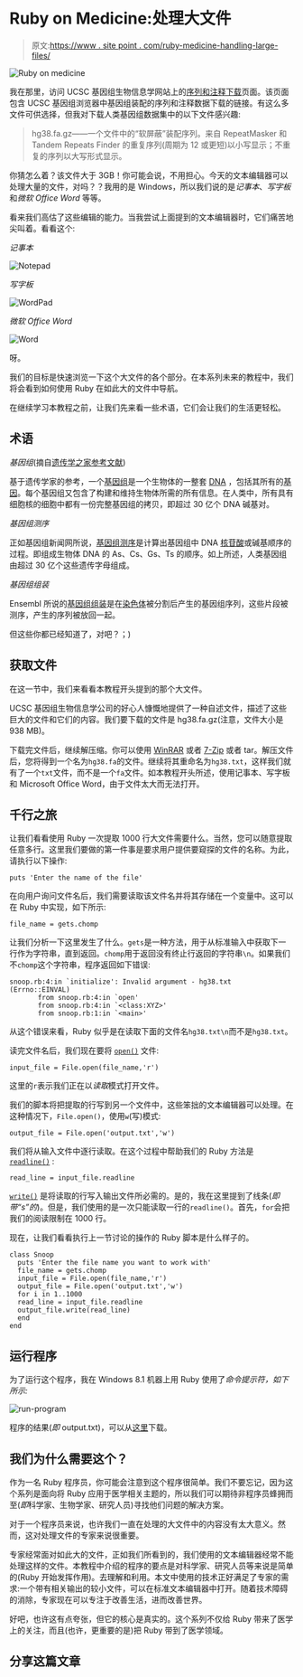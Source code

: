 # Ruby on Medicine:处理大文件

> 原文:[https://www . site point . com/ruby-medicine-handling-large-files/](https://www.sitepoint.com/ruby-medicine-handling-large-files/)

![Ruby on medicine](../Images/0f87c324c1d467defe975de32f86096a.png)

我在那里，访问 UCSC 基因组生物信息学网站上的[序列和注释下载](http://hgdownload.cse.ucsc.edu/downloads.html)页面。该页面包含 UCSC 基因组浏览器中基因组装配的序列和注释数据下载的链接。有这么多文件可供选择，但我对下载人类基因组数据集中的以下文件感兴趣:

> hg38.fa.gz——一个文件中的“软屏蔽”装配序列。来自 RepeatMasker 和 Tandem Repeats Finder 的重复序列(周期为 12 或更短)以小写显示；不重复的序列以大写形式显示。

你猜怎么着？该文件大于 3GB！你可能会说，不用担心。今天的文本编辑器可以处理大量的文件，对吗？？我用的是 Windows，所以我们说的是*记事本*、*写字板*和*微软 Office Word* 等等。

看来我们高估了这些编辑的能力。当我尝试上面提到的文本编辑器时，它们痛苦地尖叫着。看看这个:

*记事本*

![Notepad](../Images/61e19e7e8a944e456b4b63605903d346.png)

*写字板*

![WordPad](../Images/1ad8ca5a72cc45f3a32bc39c4d5e3fa1.png)

*微软 Office Word*

![Word](../Images/31f08c5f844ac04d0184a8549e0ec54c.png)

呀。

我们的目标是快速浏览一下这个大文件的各个部分。在本系列未来的教程中，我们将会看到如何使用 Ruby 在如此大的文件中导航。

在继续学习本教程之前，让我们先来看一些术语，它们会让我们的生活更轻松。

## 术语

*基因组*(摘自[遗传学之家参考文献](http://ghr.nlm.nih.gov/handbook/hgp/genome/))

基于遗传学家的参考，一个[基因组](http://ghr.nlm.nih.gov/handbook/hgp/genome)是一个生物体的一整套 [DNA](http://ghr.nlm.nih.gov/handbook/basics/dna) ，包括其所有的[基因](http://ghr.nlm.nih.gov/handbook/basics/gene)。每个基因组又包含了构建和维持生物体所需的所有信息。在人类中，所有具有细胞核的细胞中都有一份完整基因组的拷贝，即超过 30 亿个 DNA 碱基对。

*基因组测序*

正如基因组新闻网所说，[基因组测序](http://www.genomenewsnetwork.org/resources/whats_a_genome/Chp2_1.shtml)是计算出基因组中 DNA [核苷酸](http://en.wikipedia.org/wiki/Nucleotide)或碱基顺序的过程。即组成生物体 DNA 的 As、Cs、Gs、Ts 的顺序。如上所述，人类基因组由超过 30 亿个这些遗传字母组成。

*基因组组装*

Ensembl 所说的[基因组组装](http://www.ensembl.org/Help/Faq?id=216)是在[染色体](http://ghr.nlm.nih.gov/handbook/basics/chromosome)被分割后产生的基因组序列，这些片段被测序，产生的序列被放回一起。

但这些你都已经知道了，对吧？；)

## 获取文件

在这一节中，我们来看看本教程开头提到的那个大文件。

UCSC 基因组生物信息学公司的好心人慷慨地提供了一种自述文件，描述了这些巨大的文件和它们的内容。我们要下载的文件是 hg38.fa.gz(注意，文件大小是 938 MB)。

下载完文件后，继续解压缩。你可以使用 [WinRAR](http://www.rarlab.com/download.htm) 或者 [7-Zip](http://www.7-zip.org/) 或者 tar。解压文件后，您将得到一个名为`hg38.fa`的文件。继续将其重命名为`hg38.txt`，这样我们就有了一个`txt`文件，而不是一个`fa`文件。如本教程开头所述，使用记事本、写字板和 Microsoft Office Word，由于文件太大而无法打开。

## 千行之旅

让我们看看使用 Ruby 一次提取 1000 行大文件需要什么。当然，您可以随意提取任意多行。这里我们要做的第一件事是要求用户提供要窥探的文件的名称。为此，请执行以下操作:

```
puts 'Enter the name of the file'
```

在向用户询问文件名后，我们需要读取该文件名并将其存储在一个变量中。这可以在 Ruby 中实现，如下所示:

```
file_name = gets.chomp
```

让我们分析一下这里发生了什么。`gets`是一种方法，用于从标准输入中获取下一行作为字符串，直到返回。`chomp`用于返回没有终止行返回的字符串`\n`。如果我们不`chomp`这个字符串，程序返回如下错误:

```
snoop.rb:4:in `initialize': Invalid argument - hg38.txt (Errno::EINVAL)
       from snoop.rb:4:in `open'
       from snoop.rb:4:in `<class:XYZ>' 
       from snoop.rb:1:in `<main>'
```

从这个错误来看，Ruby 似乎是在读取下面的文件名`hg38.txt\n`而不是`hg38.txt`。

读完文件名后，我们现在要将 [`open()`](http://www.ruby-doc.org/core-2.2.0/File.html#method-c-open) 文件:

```
input_file = File.open(file_name,'r')
```

这里的`r`表示我们正在以*读取*模式打开文件。

我们的脚本将把提取的行写到另一个文件中，这些笨拙的文本编辑器可以处理。在这种情况下，`File.open()`，使用`w`(写)模式:

```
output_file = File.open('output.txt','w')
```

我们将从输入文件中逐行读取。在这个过程中帮助我们的 Ruby 方法是 [`readline()`](http://www.ruby-doc.org/core-2.2.0/IO.html#method-i-readline) :

```
read_line = input_file.readline
```

[`write()`](http://ruby-doc.org/core-2.0.0/IO.html#method-c-write) 是将读取的行写入输出文件所必需的。是的，我在这里提到了线条(*即带“s”的*)。但是，我们使用的是一次只能读取一行的`readline()`。首先，`for`会把我们的阅读限制在 1000 行。

现在，让我们看看执行上一节讨论的操作的 Ruby 脚本是什么样子的。

```
class Snoop
  puts 'Enter the file name you want to work with'
  file_name = gets.chomp
  input_file = File.open(file_name,'r')
  output_file = File.open('output.txt','w')
  for i in 1..1000
  read_line = input_file.readline
  output_file.write(read_line)
  end
end
```

## 运行程序

为了运行这个程序，我在 Windows 8.1 机器上用 Ruby 使用了*命令提示符，如下所示:*

![run-program](../Images/e9668318fec858280b3a101eb050f6de.png)

程序的结果(*即* output.txt)，可以从[这里](https://www.dropbox.com/s/iq89giuuxghwfla/output.txt?dl=0)下载。

## 我们为什么需要这个？

作为一名 Ruby 程序员，你可能会注意到这个程序很简单。我们不要忘记，因为这个系列是面向将 Ruby 应用于医学相关主题的，所以我们可以期待非程序员蜂拥而至(*即*科学家、生物学家、研究人员)寻找他们问题的解决方案。

对于一个程序员来说，也许我们一直在处理的大文件中的内容没有太大意义。然而，这对处理文件的专家来说很重要。

专家经常面对如此大的文件，正如我们所看到的，我们使用的文本编辑器经常不能处理这样的文件。本教程中介绍的程序的要点是对科学家、研究人员等来说是简单的(Ruby 开始发挥作用)。去理解和利用。本文中使用的技术正好满足了专家的需求:一个带有相关输出的较小文件，可以在标准文本编辑器中打开。随着技术障碍的消除，专家现在可以专注于改善生活，进而改善世界。

好吧，也许这有点夸张，但它的核心是真实的。这个系列不仅给 Ruby 带来了医学上的关注，而且(也许，更重要的是)把 Ruby 带到了医学领域。

## 分享这篇文章